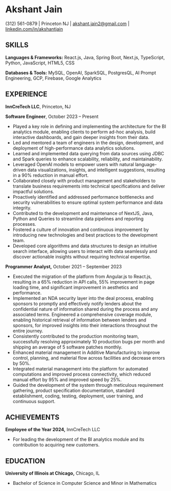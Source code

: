 # Akshant Jain

(312) 561-0879 | Princeton NJ | akshant.jain2@gmail.com | [linkedin.com/in/akshantjain](https://www.linkedin.com/in/akshantjain)

## SKILLS

**Languages & Frameworks:** React.js, Java, Spring Boot, Next.js, TypeScript, Python, JavaScript, HTML5, CSS

**Databases & Tools:** MySQL, OpenAI, SparkSQL, PostgresQL, AI Prompt Engineering, GCP, Firebase, Google Analytics

## EXPERIENCE
**InnCreTech LLC**, Princeton, NJ


**Software Engineer**, October 2023 – Present

* Played a key role in defining and implementing the architecture for the BI analytics module, enabling clients to perform ad-hoc analysis, build interactive dashboards, and gain deeper insights from their data.
* Led and mentored a team of engineers in the design, development, and deployment of high-performance data analytics solutions.
* Learned and implemented data querying from data sources using JDBC and Spark queries to enhance scalability, reliability, and maintainability.
* Leveraged OpenAI models to empower users with natural language-driven data visualizations, insights, and intelligent suggestions, resulting in a 90% reduction in manual effort.
* Collaborated closely with product management and stakeholders to translate business requirements into technical specifications and deliver impactful solutions.
* Proactively identified and addressed performance bottlenecks and security vulnerabilities to ensure optimal system performance and data integrity.
* Contributed to the development and maintenance of NextJS, Java, Python and Queries to streamline data pipelines and reporting processes.
* Fostered a culture of innovation and continuous improvement by introducing new technologies and best practices to the development team.
* Developed core algorithms and data structures to design an intuitive search interface, allowing users to interact with data seamlessly and discover actionable insights without requiring technical expertise.



**Programmer Analyst,** October 2021 – September 2023

* Executed the migration of the platform from Angular.js to React.js, resulting in a 65% reduction in API calls, 55% improvement in page loading time, and significant improvement in aesthetics and performance.
* Implemented an NDA security layer into the deal process, enabling sponsors to promptly and effectively notify lenders about the confidential nature of information shared during the process and any associated terms. Engineered a comprehensive coverage module, enabling historical retrieval of information between lenders and sponsors, for improved insights into their interactions throughout the entire journey.
* Consistently contributed to the production monitoring team, successfully resolving approximately 10 production bugs per month and shipping an average of 5 software patches monthly.
* Enhanced material management in Additive Manufacturing to improve control, planning, and material flow across facilities and decrease errors by 50%.
* Integrated material management into the platform for automated computations and improved process connectivity, which reduced manual effort by 95% and improved speed by 25%.
* Guided the development of the system through meticulous requirement gathering, product specification documentation, standard establishment, coding, testing, deployment, user training, and continuous support.

## ACHIEVEMENTS
**Employee of the Year 2024,** InnCreTech LLC
*  For leading the development of the BI analytics module and its contribution to acquiring new customers.

## EDUCATION
**University of Illinois at Chicago,** Chicago, IL
* Bachelor of Science in Computer Science and Minor in Mathematics
